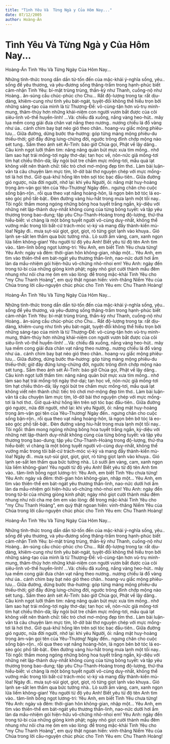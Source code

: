 ```yaml
---
title: "Tình Yêu Và  Từng Ngà y Của Hôm Nay..."
date: 07/12/2005
author: Hoàng-Ân
---
```


# Tình Yêu Và  Từng Ngà y Của Hôm Nay...

Hoàng-Ân
Tình Yêu Và Từng Ngày Của Hôm Nay...

Những tỉnh-thức trong dần dần từ-tốn đến của mặc-khải ý-nghĩa sống, yêu.. sống để yêu thương, và yêu-đương sống thăng-trầm trong hạnh-phúc biết cảm-nhận Tình Yêu: bí-mật trùng trùng, thần-kỳ như Thanh, cuồng-nộ như Hoàng.. ân-sủng cầu chúc-phúc cho Chu...  Rất độ-lượng trong ta: rất dịu-dàng, khiêm-cung như tình yêu bát-ngát, tuyệt-đối không thể hiểu trọn bởi những sáng-tạo của mình là từ Thượng-Đế: vô-cùng-tận hơn vũ-trụ minh-mung, thâm-thúy hơn những khái-niệm con người vươn bắt được của cõi siêu-linh vô-thể huyền-linh!
...Và: chiều đã xuống, nắng vàng heo-hút.. mây lụa mềm cong giải đưa chân vạt nắng theo nương.. nương chiều lá đổ vàng như úa.. cánh chim bay bạt nẻo gió theo chân.. hoang-vu giấc mộng phiêu-lưu... Giữa đường, dừng bước tha-hương: góp từng mảng mộng phiêu-du thiếu-thời; giờ đây đứng lưng-chừng đời, ngước trông đỉnh chớp mộng nào sét tung.. Sấm theo ánh sét Ái-Tình: báo giờ Chúa gọi, Phật về lậy dâng.. Câu kinh ngọt lưỡi thấm tim: nâng nâng quản bút mực xưa tím mồng.. nhớ làm sao hạt trái mồng-tơi ngày thơ-dại; tan học về, nôn-nức giã mồng-tơi tím hạt chiều thôn-dã; lấy ngòi bút tre chấm mực mồng-tơi, mầu quá lạt không viết nên thành chữ: tiếc trò chơi mơ-mộng đẹp tím thơ.. Làm bài luận-văn tả câu chuyện làm mực tím, lở-dở bài thơ nguyện chép với mực mồng-tơi lả hơi thơ..  Giờ quá-khứ hồng lên trên sợi tóc bạc đầu-tiên.. Giữa đường gió ngược, nửa đời người, nhớ lại: khi yêu Người, ôi: nắng mật huy-hoàng trong âm-vận gọi tên của Yêu-Thương!
Ngày đến.. ngưng chân cho cuộc sống bận-rộn.. rồi qua theo vạt nắng hoàng-hôn, lả ngọn bên bờ tóc lá eo-sèo góc phố tất-bật.. Đèn đường vàng hiu-hắt trong mưa lạnh một tối nay.. Tôi ngồi: thầm mong ngóng những bông hoa tuyết trắng ngần, kỳ-diệu với những nét lập-thành duy-nhất không cùng của từng bông tuyết: và tập yêu thương trong bao-dung; tập yêu Chu-Thanh-Hoàng trong độ-lượng, thứ-tha hiểu-biết: vì chàng là một bông tuyết người vô-cùng duy-nhất, không thể vướng mắc trong tôi bất-cứ trách-móc vị-kỷ và mang đầy thành-kiến mù-lòa!
Ngày đi.. mưa sụt-sùi giọt, giọt, giọt, rỏ từng giọt lạnh vào khuya.. Gió lạnh se-sắt len thấm qua bức tường nhà.. Lò sưởi ấm vàng, cam, xanh ngọn lửa liếm không-gian!  Yêu người từ độ yêu Anh!  Biết yêu từ độ tên Anh tìm vào.. tâm-linh bỗng ngọt lương-tri: Yêu Anh, em biết Tình Yêu chưa từng!  Yêu Anh: ngày và đêm: thời-gian hôn không-gian, nhập một... Yêu Anh, em tìm vào thiên-thể em bát-ngát yêu thương thần-linh, nao-nức dưới hơi ấm làn da mầu-nhiệm gói hiện-hữu vô-chừng nhỏ-nhoi em!  Yêu Anh: ngày đến trong từ-bi của những giòng kinh phật; ngày nhỏ giọt cười thành mầu đêm nhung như nôi cha mẹ ôm em vào lòng: để trong mặc-khải Tình Yêu cho "my Chu Thanh Hoàng", em quỳ thật ngoan hiền: vinh-thăng Niềm Yêu của Chúa trong lời cầu-nguyện chúc phúc cho Tình Yêu em: Chu Thanh Hoàng!

Hoàng-Ân
Tình Yêu Và Từng Ngày Của Hôm Nay...

Những tỉnh-thức trong dần dần từ-tốn đến của mặc-khải ý-nghĩa sống, yêu.. sống để yêu thương, và yêu-đương sống thăng-trầm trong hạnh-phúc biết cảm-nhận Tình Yêu: bí-mật trùng trùng, thần-kỳ như Thanh, cuồng-nộ như Hoàng.. ân-sủng cầu chúc-phúc cho Chu...  Rất độ-lượng trong ta: rất dịu-dàng, khiêm-cung như tình yêu bát-ngát, tuyệt-đối không thể hiểu trọn bởi những sáng-tạo của mình là từ Thượng-Đế: vô-cùng-tận hơn vũ-trụ minh-mung, thâm-thúy hơn những khái-niệm con người vươn bắt được của cõi siêu-linh vô-thể huyền-linh!
...Và: chiều đã xuống, nắng vàng heo-hút.. mây lụa mềm cong giải đưa chân vạt nắng theo nương.. nương chiều lá đổ vàng như úa.. cánh chim bay bạt nẻo gió theo chân.. hoang-vu giấc mộng phiêu-lưu... Giữa đường, dừng bước tha-hương: góp từng mảng mộng phiêu-du thiếu-thời; giờ đây đứng lưng-chừng đời, ngước trông đỉnh chớp mộng nào sét tung.. Sấm theo ánh sét Ái-Tình: báo giờ Chúa gọi, Phật về lậy dâng.. Câu kinh ngọt lưỡi thấm tim: nâng nâng quản bút mực xưa tím mồng.. nhớ làm sao hạt trái mồng-tơi ngày thơ-dại; tan học về, nôn-nức giã mồng-tơi tím hạt chiều thôn-dã; lấy ngòi bút tre chấm mực mồng-tơi, mầu quá lạt không viết nên thành chữ: tiếc trò chơi mơ-mộng đẹp tím thơ.. Làm bài luận-văn tả câu chuyện làm mực tím, lở-dở bài thơ nguyện chép với mực mồng-tơi lả hơi thơ..  Giờ quá-khứ hồng lên trên sợi tóc bạc đầu-tiên.. Giữa đường gió ngược, nửa đời người, nhớ lại: khi yêu Người, ôi: nắng mật huy-hoàng trong âm-vận gọi tên của Yêu-Thương!
Ngày đến.. ngưng chân cho cuộc sống bận-rộn.. rồi qua theo vạt nắng hoàng-hôn, lả ngọn bên bờ tóc lá eo-sèo góc phố tất-bật.. Đèn đường vàng hiu-hắt trong mưa lạnh một tối nay.. Tôi ngồi: thầm mong ngóng những bông hoa tuyết trắng ngần, kỳ-diệu với những nét lập-thành duy-nhất không cùng của từng bông tuyết: và tập yêu thương trong bao-dung; tập yêu Chu-Thanh-Hoàng trong độ-lượng, thứ-tha hiểu-biết: vì chàng là một bông tuyết người vô-cùng duy-nhất, không thể vướng mắc trong tôi bất-cứ trách-móc vị-kỷ và mang đầy thành-kiến mù-lòa!
Ngày đi.. mưa sụt-sùi giọt, giọt, giọt, rỏ từng giọt lạnh vào khuya.. Gió lạnh se-sắt len thấm qua bức tường nhà.. Lò sưởi ấm vàng, cam, xanh ngọn lửa liếm không-gian!  Yêu người từ độ yêu Anh!  Biết yêu từ độ tên Anh tìm vào.. tâm-linh bỗng ngọt lương-tri: Yêu Anh, em biết Tình Yêu chưa từng!  Yêu Anh: ngày và đêm: thời-gian hôn không-gian, nhập một... Yêu Anh, em tìm vào thiên-thể em bát-ngát yêu thương thần-linh, nao-nức dưới hơi ấm làn da mầu-nhiệm gói hiện-hữu vô-chừng nhỏ-nhoi em!  Yêu Anh: ngày đến trong từ-bi của những giòng kinh phật; ngày nhỏ giọt cười thành mầu đêm nhung như nôi cha mẹ ôm em vào lòng: để trong mặc-khải Tình Yêu cho "my Chu Thanh Hoàng", em quỳ thật ngoan hiền: vinh-thăng Niềm Yêu của Chúa trong lời cầu-nguyện chúc phúc cho Tình Yêu em: Chu Thanh Hoàng!

Hoàng-Ân
Tình Yêu Và Từng Ngày Của Hôm Nay...

Những tỉnh-thức trong dần dần từ-tốn đến của mặc-khải ý-nghĩa sống, yêu.. sống để yêu thương, và yêu-đương sống thăng-trầm trong hạnh-phúc biết cảm-nhận Tình Yêu: bí-mật trùng trùng, thần-kỳ như Thanh, cuồng-nộ như Hoàng.. ân-sủng cầu chúc-phúc cho Chu...  Rất độ-lượng trong ta: rất dịu-dàng, khiêm-cung như tình yêu bát-ngát, tuyệt-đối không thể hiểu trọn bởi những sáng-tạo của mình là từ Thượng-Đế: vô-cùng-tận hơn vũ-trụ minh-mung, thâm-thúy hơn những khái-niệm con người vươn bắt được của cõi siêu-linh vô-thể huyền-linh!
...Và: chiều đã xuống, nắng vàng heo-hút.. mây lụa mềm cong giải đưa chân vạt nắng theo nương.. nương chiều lá đổ vàng như úa.. cánh chim bay bạt nẻo gió theo chân.. hoang-vu giấc mộng phiêu-lưu... Giữa đường, dừng bước tha-hương: góp từng mảng mộng phiêu-du thiếu-thời; giờ đây đứng lưng-chừng đời, ngước trông đỉnh chớp mộng nào sét tung.. Sấm theo ánh sét Ái-Tình: báo giờ Chúa gọi, Phật về lậy dâng.. Câu kinh ngọt lưỡi thấm tim: nâng nâng quản bút mực xưa tím mồng.. nhớ làm sao hạt trái mồng-tơi ngày thơ-dại; tan học về, nôn-nức giã mồng-tơi tím hạt chiều thôn-dã; lấy ngòi bút tre chấm mực mồng-tơi, mầu quá lạt không viết nên thành chữ: tiếc trò chơi mơ-mộng đẹp tím thơ.. Làm bài luận-văn tả câu chuyện làm mực tím, lở-dở bài thơ nguyện chép với mực mồng-tơi lả hơi thơ..  Giờ quá-khứ hồng lên trên sợi tóc bạc đầu-tiên.. Giữa đường gió ngược, nửa đời người, nhớ lại: khi yêu Người, ôi: nắng mật huy-hoàng trong âm-vận gọi tên của Yêu-Thương!
Ngày đến.. ngưng chân cho cuộc sống bận-rộn.. rồi qua theo vạt nắng hoàng-hôn, lả ngọn bên bờ tóc lá eo-sèo góc phố tất-bật.. Đèn đường vàng hiu-hắt trong mưa lạnh một tối nay.. Tôi ngồi: thầm mong ngóng những bông hoa tuyết trắng ngần, kỳ-diệu với những nét lập-thành duy-nhất không cùng của từng bông tuyết: và tập yêu thương trong bao-dung; tập yêu Chu-Thanh-Hoàng trong độ-lượng, thứ-tha hiểu-biết: vì chàng là một bông tuyết người vô-cùng duy-nhất, không thể vướng mắc trong tôi bất-cứ trách-móc vị-kỷ và mang đầy thành-kiến mù-lòa!
Ngày đi.. mưa sụt-sùi giọt, giọt, giọt, rỏ từng giọt lạnh vào khuya.. Gió lạnh se-sắt len thấm qua bức tường nhà.. Lò sưởi ấm vàng, cam, xanh ngọn lửa liếm không-gian!  Yêu người từ độ yêu Anh!  Biết yêu từ độ tên Anh tìm vào.. tâm-linh bỗng ngọt lương-tri: Yêu Anh, em biết Tình Yêu chưa từng!  Yêu Anh: ngày và đêm: thời-gian hôn không-gian, nhập một... Yêu Anh, em tìm vào thiên-thể em bát-ngát yêu thương thần-linh, nao-nức dưới hơi ấm làn da mầu-nhiệm gói hiện-hữu vô-chừng nhỏ-nhoi em!  Yêu Anh: ngày đến trong từ-bi của những giòng kinh phật; ngày nhỏ giọt cười thành mầu đêm nhung như nôi cha mẹ ôm em vào lòng: để trong mặc-khải Tình Yêu cho "my Chu Thanh Hoàng", em quỳ thật ngoan hiền: vinh-thăng Niềm Yêu của Chúa trong lời cầu-nguyện chúc phúc cho Tình Yêu em: Chu Thanh Hoàng!
